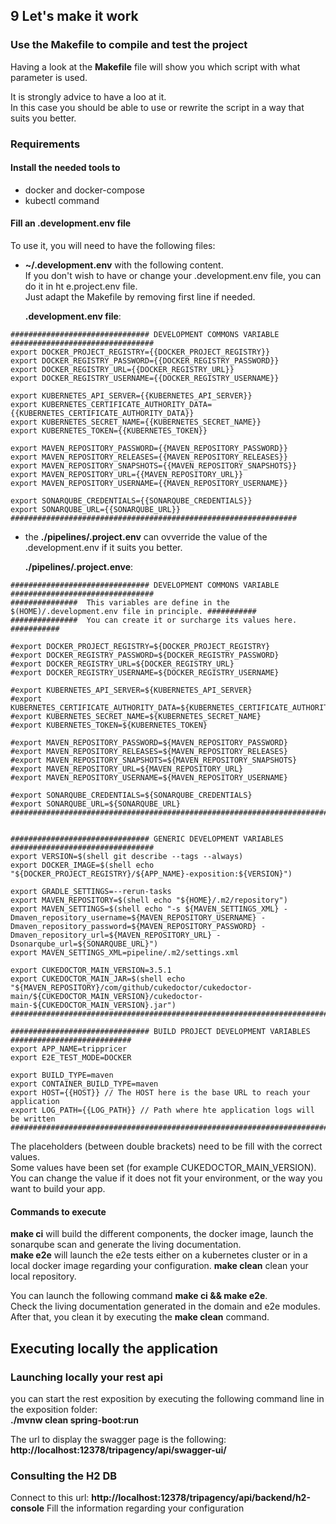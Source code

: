 ## 9 Let's make it work
### Use the Makefile to compile and test the project
Having a look at the **Makefile** file will show you which script with what parameter is used.

It is strongly advice to have a loo at it.  
In this case you should be able to use or rewrite the script in a way that suits you better.

### Requirements

#### Install the needed tools to
- docker and docker-compose
- kubectl command

#### Fill an .development.env file
To use it, you will need to have the following files:
- **~/.development.env** with the following content.   
  If you don't wish to have or change your .development.env file, you can do it in ht e.project.env file.   
  Just adapt the Makefile by removing first line if needed.  
  

  **.development.env file**:
```
############################### DEVELOPMENT COMMONS VARIABLE ################################
export DOCKER_PROJECT_REGISTRY={{DOCKER_PROJECT_REGISTRY}}
export DOCKER_REGISTRY_PASSWORD={{DOCKER_REGISTRY_PASSWORD}}
export DOCKER_REGISTRY_URL={{DOCKER_REGISTRY_URL}}
export DOCKER_REGISTRY_USERNAME={{DOCKER_REGISTRY_USERNAME}}

export KUBERNETES_API_SERVER={{KUBERNETES_API_SERVER}}
export KUBERNETES_CERTIFICATE_AUTHORITY_DATA={{KUBERNETES_CERTIFICATE_AUTHORITY_DATA}}
export KUBERNETES_SECRET_NAME={{KUBERNETES_SECRET_NAME}}
export KUBERNETES_TOKEN={{KUBERNETES_TOKEN}}

export MAVEN_REPOSITORY_PASSWORD={{MAVEN_REPOSITORY_PASSWORD}}
export MAVEN_REPOSITORY_RELEASES={{MAVEN_REPOSITORY_RELEASES}}
export MAVEN_REPOSITORY_SNAPSHOTS={{MAVEN_REPOSITORY_SNAPSHOTS}}
export MAVEN_REPOSITORY_URL={{MAVEN_REPOSITORY_URL}}
export MAVEN_REPOSITORY_USERNAME={{MAVEN_REPOSITORY_USERNAME}}

export SONARQUBE_CREDENTIALS={{SONARQUBE_CREDENTIALS}}
export SONARQUBE_URL={{SONARQUBE_URL}}
################################################################
```

- the **./pipelines/.project.env** can ovverride the value of the .development.env if it suits you better.  


  **./pipelines/.project.enve**:
```
############################### DEVELOPMENT COMMONS VARIABLE ################################
###############  This variables are define in the $(HOME)/.development.env file in principle. ###########
###############  You can create it or surcharge its values here.                  ###########

#export DOCKER_PROJECT_REGISTRY=${DOCKER_PROJECT_REGISTRY}
#export DOCKER_REGISTRY_PASSWORD=${DOCKER_REGISTRY_PASSWORD}
#export DOCKER_REGISTRY_URL=${DOCKER_REGISTRY_URL}
#export DOCKER_REGISTRY_USERNAME=${DOCKER_REGISTRY_USERNAME}

#export KUBERNETES_API_SERVER=${KUBERNETES_API_SERVER}
#export KUBERNETES_CERTIFICATE_AUTHORITY_DATA=${KUBERNETES_CERTIFICATE_AUTHORITY_DATA}
#export KUBERNETES_SECRET_NAME=${KUBERNETES_SECRET_NAME}
#export KUBERNETES_TOKEN=${KUBERNETES_TOKEN}

#export MAVEN_REPOSITORY_PASSWORD=${MAVEN_REPOSITORY_PASSWORD}
#export MAVEN_REPOSITORY_RELEASES=${MAVEN_REPOSITORY_RELEASES}
#export MAVEN_REPOSITORY_SNAPSHOTS=${MAVEN_REPOSITORY_SNAPSHOTS}
#export MAVEN_REPOSITORY_URL=${MAVEN_REPOSITORY_URL}
#export MAVEN_REPOSITORY_USERNAME=${MAVEN_REPOSITORY_USERNAME}

#export SONARQUBE_CREDENTIALS=${SONARQUBE_CREDENTIALS}
#export SONARQUBE_URL=${SONARQUBE_URL}
##############################################################################################


############################### GENERIC DEVELOPMENT VARIABLES ################################
export VERSION=$(shell git describe --tags --always)
export DOCKER_IMAGE=$(shell echo "${DOCKER_PROJECT_REGISTRY}/${APP_NAME}-exposition:${VERSION}")

export GRADLE_SETTINGS=--rerun-tasks
export MAVEN_REPOSITORY=$(shell echo "${HOME}/.m2/repository")
export MAVEN_SETTINGS=$(shell echo "-s ${MAVEN_SETTINGS_XML} -Dmaven_repository_username=${MAVEN_REPOSITORY_USERNAME} -Dmaven_repository_password=${MAVEN_REPOSITORY_PASSWORD} -Dmaven_repository_url=${MAVEN_REPOSITORY_URL} -Dsonarqube_url=${SONARQUBE_URL}")
export MAVEN_SETTINGS_XML=pipeline/.m2/settings.xml

export CUKEDOCTOR_MAIN_VERSION=3.5.1
export CUKEDOCTOR_MAIN_JAR=$(shell echo "${MAVEN_REPOSITORY}/com/github/cukedoctor/cukedoctor-main/${CUKEDOCTOR_MAIN_VERSION}/cukedoctor-main-${CUKEDOCTOR_MAIN_VERSION}.jar")
##############################################################################################

############################### BUILD PROJECT DEVELOPMENT VARIABLES ###########################
export APP_NAME=trippricer
export E2E_TEST_MODE=DOCKER

export BUILD_TYPE=maven
export CONTAINER_BUILD_TYPE=maven
export HOST={{HOST}} // The HOST here is the base URL to reach your application 
export LOG_PATH={{LOG_PATH}} // Path where hte application logs will be written 
##############################################################################################
```

The placeholders (between double brackets) need to be fill with the correct values.  
Some values have been set (for example CUKEDOCTOR_MAIN_VERSION).  
You can change the value if it does not fit your environment, or the way you want to build your app.

#### Commands to execute
**make ci** will build the different components, the docker image, launch the sonarqube scan and generate the living 
documentation.  
**make e2e** will launch the e2e tests either on a kubernetes cluster or in a local docker image regarding your configuration.
**make clean** clean your local repository.

You can launch the following command **make ci && make e2e**.  
Check the living documentation generated in the domain and e2e modules.  
After that, you clean it by executing the **make clean** command.  



## Executing locally the application

### Launching locally your rest api
you can start the rest exposition by executing the following command line in the exposition folder:  
**./mvnw clean spring-boot:run**

The url to display the swagger page is the following:  
**http://localhost:12378/tripagency/api/swagger-ui/**

### Consulting the H2 DB
Connect to this url:
**http://localhost:12378/tripagency/api/backend/h2-console**
Fill the information regarding your configuration